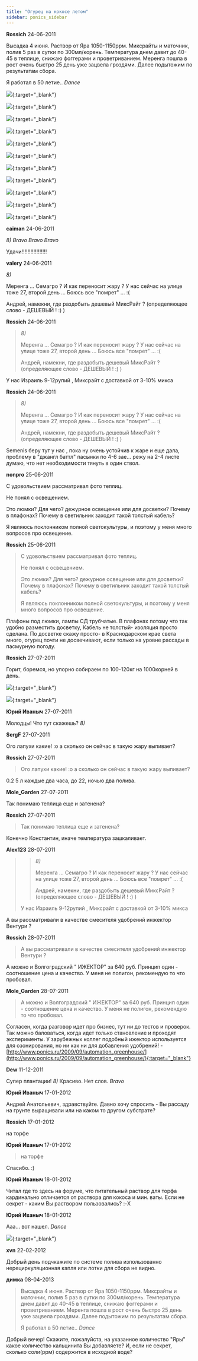 ```yaml
---
title: "Огурец на кокосе летом"
sidebar: ponics_sidebar
---
```


**Rossich** 24-06-2011

Высадка 4 июня. Раствор от Яра 1050-1150ррм. Миксрайты и маточник, полив 5 раз в сутки по 300мл/корень. Температура днем давит до 40-45 в теплице, снижаю фоггерами и проветриванием. Меренга пошла в рост очень быстро 25 день уже зацвела гроздями. Далее подытожим по результатам сбора.

Я работал в 50 летие.. *Dance*

[![](/attachimages/7422_SL272646.jpg)](https://t.me/ponics_ru_files/5580){:target="_blank"}

[![](/attachimages/7424_SL272686.jpg)](https://t.me/ponics_ru_files/5581){:target="_blank"}

[![](/attachimages/7426_SL272647.jpg)](https://t.me/ponics_ru_files/5582){:target="_blank"}

[![](/attachimages/7428_SL272648.jpg)](https://t.me/ponics_ru_files/5583){:target="_blank"}

[![](/attachimages/7430_SL272649.jpg)](https://t.me/ponics_ru_files/5584){:target="_blank"}

[![](/attachimages/7432_SL272669.jpg)](https://t.me/ponics_ru_files/5585){:target="_blank"}

[![](/attachimages/7434_SL272672.jpg)](https://t.me/ponics_ru_files/5586){:target="_blank"}

[![](/attachimages/7436_SL272678.jpg)](https://t.me/ponics_ru_files/5587){:target="_blank"}

[![](/attachimages/7438_SL272688.jpg)](https://t.me/ponics_ru_files/5588){:target="_blank"}

[![](/attachimages/7440_SL272684.jpg)](https://t.me/ponics_ru_files/5589){:target="_blank"}

[![](/attachimages/7442_50let.jpg)](https://t.me/ponics_ru_files/5590){:target="_blank"}

**caiman** 24-06-2011

 *8)* *Bravo* *Bravo* *Bravo*

Удачи!!!!!!!!!!!!!!!!!


**valery** 24-06-2011

 *8)*

Меренга ... Семагро ? И как переносит жару ? У нас сейчас на улице тоже 27, второй день ... Боюсь все "помрет" ... :(

Андрей, намекни, где раздобыть дешевый МиксРайт ? (определяющее слово - ДЕШЕВЫЙ ! :) )


**Rossich** 24-06-2011

> *8)*
> 
> Меренга ... Семагро ? И как переносит жару ? У нас сейчас на улице тоже 27, второй день ... Боюсь все "помрет" ... :(
> 
> Андрей, намекни, где раздобыть дешевый МиксРайт ? (определяющее слово - ДЕШЕВЫЙ ! :) )

У нас Израиль 9-12рупий , Миксрайт с доставкой от 3-10% микса


**Rossich** 24-06-2011

> *8)*
> 
> Меренга ... Семагро ? И как переносит жару ? У нас сейчас на улице тоже 27, второй день ... Боюсь все "помрет" ... :(
> 
> Андрей, намекни, где раздобыть дешевый МиксРайт ? (определяющее слово - ДЕШЕВЫЙ ! :) )

Semenis беру тут у нас , пока ну очень устойчив к жаре и еще дала, проблему в "джангл баттл" пасынки по 4-6 зае... режу на 2-4 листе думаю, что нет необходимости тянуть в один ствол.


**nonpro** 25-06-2011

С удовольствием рассматривал фото теплиц.

Не понял с освещением.

Это люмки? Для чего? дежурное освещение или для досветки? Почему в плафонах? Почему в светильник заходит такой толстый кабель?

Я являюсь поклонником полной светокультуры, и поэтому у меня много вопросов про освещение.


**Rossich** 25-06-2011

> С удовольствием рассматривал фото теплиц.
> 
> Не понял с освещением.
> 
> Это люмки? Для чего? дежурное освещение или для досветки? Почему в плафонах? Почему в светильник заходит такой толстый кабель?
> 
> Я являюсь поклонником полной светокультуры, и поэтому у меня много вопросов про освещение.

Плафоны под люмки, лампы СД трубчатые. В плафонах потому что так удобно разместить досветку, Кабель не толстый- изоляция просто сделана. По досветке скажу просто- в Краснодарском крае света много, огурец почти не досвечивают, если только на уровне рассады в пасмурную погоду.


**Rossich** 27-07-2011

Горит, боремся, но упорно собираем по 100-120кг на 1000корней в день. 

[![](/attachimages/7785_SL272700.jpg)](https://t.me/ponics_ru_files/5591){:target="_blank"}

[![](/attachimages/7787_SL272706.jpg)](https://t.me/ponics_ru_files/5592){:target="_blank"}

**Юрий Иваныч** 27-07-2011

Молодцы! Что тут скажешь? *8)*


**SergF** 27-07-2011

Ого лапухи какие! :o а сколько он сейчас в такую жару выпивает?


**Rossich** 27-07-2011

> Ого лапухи какие! :o а сколько он сейчас в такую жару выпивает?

0.2 5 л каждые два часа, до 22, ночью два полива.


**Mole_Garden** 27-07-2011

Так понимаю теплица еще и затенена? 


**Rossich** 27-07-2011

> Так понимаю теплица еще и затенена?

Конечно Константин, иначе температура зашкаливает.


**Alex123** 28-07-2011

> > *8)*
> > 
> > Меренга ... Семагро ? И как переносит жару ? У нас сейчас на улице тоже 27, второй день ... Боюсь все "помрет" ... :(
> > 
> > Андрей, намекни, где раздобыть дешевый МиксРайт ? (определяющее слово - ДЕШЕВЫЙ ! :) )
> 
> 
> 
> У нас Израиль 9-12рупий , Миксрайт с доставкой от 3-10% микса

А вы рассматривали в качестве смесителя удобрений инжектор Вентури ?


**Rossich** 28-07-2011

> А вы рассматривали в качестве смесителя удобрений инжектор Вентури ?

А можно и Волгоградский " ИЖЕКТОР" за 640 руб. Принцип один - соотношение цена и качество. У меня не полигон, рекомендую то что пробовал.


**Mole_Garden** 28-07-2011

> А можно и Волгоградский " ИЖЕКТОР" за 640 руб. Принцип один - соотношение цена и качество. У меня не полигон, рекомендую то что пробовал.

Согласен, когда разговор идет про бизнес, тут ни до тестов и проверок. Так можно баловаться, когда идет только становление и проходят эксперименты. У зарубежных коллег подобный ижектор используется для озонирования, но ни как ни для добавления удобрений! - [http://www.ponics.ru/2009/09/automation_greenhouse/](http://www.ponics.ru/2009/09/automation_greenhouse/){:target="_blank"}


**Dew** 11-12-2011

Супер плантации! *8)* Красиво. Нет слов. *Bravo*


**Юрий Иваныч** 17-01-2012

Андрей Анатольевич, здравствуйте. Давно хочу спросить - Вы рассаду на грунте выращивали или на каком то другом субстрате? 


**Rossich** 17-01-2012

на торфе


**Юрий Иваныч** 17-01-2012

> на торфе

Спасибо. :)


**Юрий Иваныч** 18-01-2012

Читал где то здесь на форуме, что питательный раствор для торфа кардинально отличается от раствора для кокоса и мин. ваты. Если не секрет - каким Вы раствором пользовались? :-X


**Юрий Иваныч** 18-01-2012

Ааа... вот нашел. *Dance*

[![](/attachimages/9931_Торф.jpg)](https://t.me/ponics_ru_files/5593){:target="_blank"}

**xvn** 22-02-2012

Добрый день подчкажите по системе полива изпользованно нерециркуляционная капля или лотки для сбора не видно.


**димка** 08-04-2013

> Высадка 4 июня. Раствор от Яра 1050-1150ррм. Миксрайты и маточник, полив 5 раз в сутки по 300мл/корень. Температура днем давит до 40-45 в теплице, снижаю фоггерами и проветриванием. Меренга пошла в рост очень быстро 25 день уже зацвела гроздями. Далее подытожим по результатам сбора.
> 
> Я работал в 50 летие.. *Dance*

Добрый вечер! Скажите, пожалуйста, на указанное количество "Яры" какое количество кальцинита Вы добавляете? И, если не секрет, сколько соли(ррм) содержится в исходной воде?


